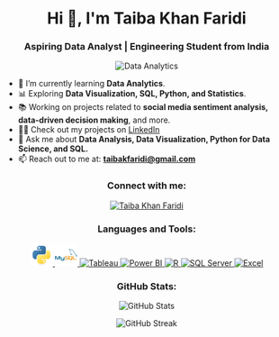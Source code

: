 <h1 align="center">Hi 👋, I'm Taiba Khan Faridi</h1>
<h3 align="center">Aspiring Data Analyst | Engineering Student from India</h3>

<p align="center">
  <img alt="Data Analytics" width="400" src="https://camo.githubusercontent.com/92b1e576828ee85fc0d3fd9a3df09c28ba7e88ff7182e8f3c86db16b9317c5b5/68747470733a2f2f7777772e66726565636f646563616d702e6f72672f6d656469612f66726565636f646563616d702f756e6b6e6f776e2d63686172742d73656e642d696e2d64616e63696e672e676966" />
</p>

- 🌱 I’m currently learning **Data Analytics**.
- 📊 Exploring **Data Visualization, SQL, Python, and Statistics**.
- 📚 Working on projects related to **social media sentiment analysis, data-driven decision making**, and more.
- 👨‍💻 Check out my projects on [LinkedIn](https://www.linkedin.com/in/taiba-khan-faridi-576860172/)
- 💬 Ask me about **Data Analysis, Data Visualization, Python for Data Science, and SQL.**
- 📫 Reach out to me at: **[taibakfaridi@gmail.com](mailto:taibakfaridi@gmail.com)**

<h3 align="center">Connect with me:</h3>
<p align="center">
  <a href="https://www.linkedin.com/in/taiba-khan-faridi-576860172/" target="_blank">
    <img src="https://raw.githubusercontent.com/rahuldkjain/github-profile-readme-generator/master/src/images/icons/Social/linked-in-alt.svg" alt="Taiba Khan Faridi" height="30" width="30" />
  </a>
</p>

<h3 align="center">Languages and Tools:</h3>
<p align="center"> 
  <a href="https://www.python.org" target="_blank" rel="noreferrer"> 
    <img src="https://raw.githubusercontent.com/devicons/devicon/master/icons/python/python-original.svg" alt="Python" width="40" height="40"/> 
  </a> 
  <a href="https://www.mysql.com/" target="_blank" rel="noreferrer"> 
    <img src="https://raw.githubusercontent.com/devicons/devicon/master/icons/mysql/mysql-original-wordmark.svg" alt="MySQL" width="40" height="40"/> 
  </a> 
  <a href="https://www.tableau.com/" target="_blank" rel="noreferrer"> 
    <img src="https://www.vectorlogo.zone/logos/tableau/tableau-icon.svg" alt="Tableau" width="40" height="40"/>
  </a> 
  <a href="https://powerbi.microsoft.com/en-us/" target="_blank" rel="noreferrer"> 
    <img src="https://upload.wikimedia.org/wikipedia/commons/c/cf/New_Power_BI_Logo.svg" alt="Power BI" width="40" height="40"/> 
  </a> 
  <a href="https://www.r-project.org/" target="_blank" rel="noreferrer">
    <img src="https://www.r-project.org/Rlogo.png" alt="R" width="40" height="40"/> 
  </a>
  <a href="https://www.microsoft.com/en-us/sql-server/sql-server-downloads" target="_blank" rel="noreferrer">
    <img src="https://img.icons8.com/color/48/000000/microsoft-sql-server.png" alt="SQL Server" width="40" height="40"/> 
  </a>
  <a href="https://www.microsoft.com/en-us/microsoft-365/excel" target="_blank" rel="noreferrer"> 
    <img src="https://img.icons8.com/fluency/48/000000/microsoft-excel-2019.png" alt="Excel" width="40" height="40"/> 
  </a>
</p>


<h3 align="center">GitHub Stats:</h3>
<p align="center">
  <img src="https://github-readme-stats.vercel.app/api?username=TAIBA2405&show_icons=true&locale=en" alt="GitHub Stats" />
</p>

<p align="center">
  <img src="https://github-readme-streak-stats.herokuapp.com/?user=TAIBA2405" alt="GitHub Streak" />
</p>





